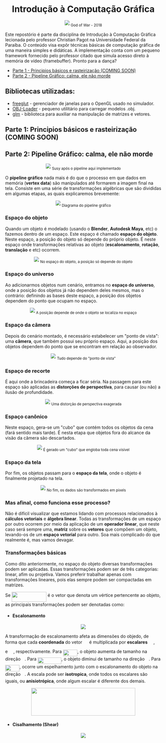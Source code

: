 ﻿<h1 align="center">Introdução à Computação Gráfica</h1>

<p align="center">
  <img src="https://raw.githubusercontent.com/Gabrielnero000/Computacao-Grafica/master/assets/kratossmile.jpg">
  <sub>God of War - 2018
</p>

Este repostório é parte da disciplina de Introdução à Computação Gráfica lecionada pelo professor Christian Pagot na Universidade Federal da Paraíba. O conteúdo visa expôr técnicas básicas de computação gráfica de uma maneira simples e didáticas. A implementação conta com um pequeno framework fornecido pelo professor citado que simula acesso direto à memória de vídeo (framebuffer). Pronto para a dança?

 * [Parte 1 - Principios básicos e rasteirização (COMING SOON)](https://github.com/Gabrielnero000/Computacao-Grafica#parte-1-principios-b%C3%A1sicos-e-rasteiriza%C3%A7%C3%A3o-coming-soon)
 * [Parte 2 - Pipeline Gráfico: calma, ele não morde](https://github.com/Gabrielnero000/Computacao-Grafica#parte-2-pipeline-gr%C3%A1fico-calma-ele-n%C3%A3o-morde)
  
## Bibliotecas utilizadas:
* [freeglut](http://freeglut.sourceforge.net/) - gerenciador de janelas para o OpenGL usado no simulador.
* [OBJ-Loader](https://github.com/Bly7/OBJ-Loader) - pequeno utilitário para carregar modelos .obj.
* [glm](https://glm.g-truc.net/0.9.8/index.html) - biblioteca para auxiliar na manipulação de matrizes e vetores.

## Parte 1: Principios básicos e rasteirização (COMING SOON)

## Parte 2: Pipeline Gráfico: calma, ele não morde

<p align="center">
  <img src="https://raw.githubusercontent.com/Gabrielnero000/Computacao-Grafica/master/assets/susy.png">
  <sub>Susy após o pipeline aqui implementado
</p>

O **pipeline gráfico** nada mais é do que o processo em que dados em memória (**vertex data**) são manipulados até formarem a imagem final na tela. Consiste em uma série de transformações algébricas  que são divididas em algumas etapas, as quais explicaremos brevemente:

<p align="center">
  <img src="https://raw.githubusercontent.com/Gabrielnero000/Computacao-Grafica/master/assets/pipeline.jpeg">
  <sub>Diagrama do pipeline gráfico
</p>

### Espaço do objeto
Quando um objeto é modelado (usando  o **Blender**,  **Autodesk Maya**, etc) o fazemos dentro de um espaço. Este espaço é chamado **espaço do objeto**. Neste espaço, a posição do objeto só depende do próprio objeto. É neste espaço onde transformações relativas ao objeto (**escalonamento**, **rotação**, **translação** e etc) ocorrem.

<p align="center">
  <img src="https://github.com/Gabrielnero000/Computacao-Grafica/blob/master/assets/object_space.png?raw=true">
  <sub>No espaço do objeto, a posição só depende do objeto
</p>

### Espaço do universo
Ao adicionarmos objetos num cenário, entramos no **espaço do universo**, onde a posição dos objetos já não dependem deles mesmos, mas o contrário: definindo as bases deste espaço, a posição dos objetos dependem do ponto que ocupam no espaço.

<p align="center">
  <img src="https://github.com/Gabrielnero000/Computacao-Grafica/blob/master/assets/universe_space.png?raw=true">
  <sub>A posição depende de onde o objeto se localiza no espaço
</p>

### Espaço da câmera
Depois do cenário montado, é necessário estabelecer um "ponto de vista": uma **câmera**, que também possui seu próprio espaço. Aqui, a posição dos objetos dependem do ponto que se encontram em relação ao observador. 

<p align="center">
  <img src="https://github.com/Gabrielnero000/Computacao-Grafica/blob/master/assets/camera_space.png?raw=true">
  <sub>Tudo depende do "ponto de vista"
</p>

### Espaço de recorte
É aqui onde a brincadeira começa a ficar séria. Na passagem para este espaço são aplicadas as **distorções de perspectiva**, para causar (ou não) a ilusão de profundidade.

<p align="center">
  <img src="https://github.com/Gabrielnero000/Computacao-Grafica/blob/master/assets/clipping_space.png?raw=true">
  <sub>Uma distorção de perspectiva exagerada
</p>

### Espaço canônico
Neste espaço, gera-se um "cubo" que contém todos os objetos da cena (fará sentido mais tarde). É nesta etapa que objetos fora do alcance da visão da câmera são descartados.

<p align="center">
  <img src="https://github.com/Gabrielnero000/Computacao-Grafica/blob/master/assets/cannonic_space.png?raw=true">
  <sub>É gerado um "cubo" que engloba toda cena visível
</p>

### Espaço da tela
Por fim, os objetos passam para o **espaço da tela**, onde o objeto é finalmente projetado na tela.

<p align="center">
  <img src="https://github.com/Gabrielnero000/Computacao-Grafica/blob/master/assets/screen_space.png?raw=true">
  <sub>No fim, os dados são transformados em pixels
</p>

### Mas afinal, como funciona esse processo?
Não é difícil visualizar que estamos lidando com processos relacionados à **cálculos vetoriais** e **álgebra linear**. Todas as transformações de um espaço por outro ocorrem por meio da aplicação de um **operador linear**, que neste caso será sempre uma, **matriz** sobre os **vetores** que compõem um objeto, levando-os de um **espaço vetorial** para outro. Soa mais complicado do que realmente é, mas vamos devagar.

### Transformações básicas
Como dito anteriormente, no espaço do objeto diversas transformações podem ser aplicadas. Essas transformações podem ser de três categorias: linear, afim ou projetiva. Vamos preferir trabalhar apenas com transformações lineares, pois elas sempre podem ser compactadas em matrizes.

 Se <img src="https://rawgit.com/Gabrielnero000/Computacao-Grafica/master/svgs/62637c2b72fa8c4dca0837cdf4b3b12d.svg?invert_in_darkmode" align=middle width=112.041105pt height=32.25585pt/> é o vetor que denota um vértice pertencente ao objeto, as principais transformações podem ser denotadas como:
* #### Escalonamento

<p align="center">
  <img src="https://github.com/Gabrielnero000/Computacao-Grafica/blob/master/assets/scale.png?raw=true">
</p>

A transformação de escalonamento afeta as dimensões do objedo, de forma que cada **coordenada** do vetor <img src="https://rawgit.com/Gabrielnero000/Computacao-Grafica/master/svgs/1e6682a7e06941e96dc9ec2c99d32d8e.svg?invert_in_darkmode" align=middle width=14.90874pt height=31.79913pt/> é multiplicada por **escalares** <img src="https://rawgit.com/Gabrielnero000/Computacao-Grafica/master/svgs/99036d87bf2572fcf6e37a0f99818e2e.svg?invert_in_darkmode" align=middle width=15.15987pt height=14.15535pt/>, <img src="https://rawgit.com/Gabrielnero000/Computacao-Grafica/master/svgs/e3bcffc05e1413cfdca192e030566bba.svg?invert_in_darkmode" align=middle width=14.785155pt height=14.15535pt/> e <img src="https://rawgit.com/Gabrielnero000/Computacao-Grafica/master/svgs/18dc843d3217f94cff62acc1f661e343.svg?invert_in_darkmode" align=middle width=14.45796pt height=14.15535pt/>, respectivamente. Para  <img src="https://rawgit.com/Gabrielnero000/Computacao-Grafica/master/svgs/8da4ccd50620c93910995bcde0c222ad.svg?invert_in_darkmode" align=middle width=46.277055pt height=21.18732pt/>, o objeto aumenta de tamanho na direção  <img src="https://rawgit.com/Gabrielnero000/Computacao-Grafica/master/svgs/11c596de17c342edeed29f489aa4b274.svg?invert_in_darkmode" align=middle width=9.423975pt height=14.15535pt/>.  Para <img src="https://rawgit.com/Gabrielnero000/Computacao-Grafica/master/svgs/a405f1e053899e4de72b7283664392df.svg?invert_in_darkmode" align=middle width=76.41381pt height=21.18732pt/>, o objeto diminui de tamanho na direção <img src="https://rawgit.com/Gabrielnero000/Computacao-Grafica/master/svgs/11c596de17c342edeed29f489aa4b274.svg?invert_in_darkmode" align=middle width=9.423975pt height=14.15535pt/>. Para <img src="https://rawgit.com/Gabrielnero000/Computacao-Grafica/master/svgs/869402577740cb08a5364b26905cd7cc.svg?invert_in_darkmode" align=middle width=46.277055pt height=21.18732pt/>, ocorre um espelhamento junto com o escalonamento do objeto na direção <img src="https://rawgit.com/Gabrielnero000/Computacao-Grafica/master/svgs/11c596de17c342edeed29f489aa4b274.svg?invert_in_darkmode" align=middle width=9.423975pt height=14.15535pt/>. A escala pode ser **isotropica**, onde todos os escalares são iguais, ou **anisiotrópica**, onde algum escalar é diferente dos demais.

<p align="center"><img src="https://rawgit.com/Gabrielnero000/Computacao-Grafica/master/svgs/c2e1bd9ec4a93d3280b473821cfcf3ab.svg?invert_in_darkmode" align=middle width=336.138pt height=89.783265pt/></p>

* #### Cisalhamento (Shear)
<p align="center">
  <img src="https://github.com/Gabrielnero000/Computacao-Grafica/blob/master/assets/shear.png?raw=true">
  </p>
<!--stackedit_data:
eyJoaXN0b3J5IjpbLTU2NDg5MzQ2MV19
-->